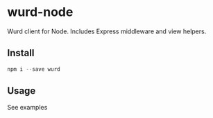 # wurd-node
Wurd client for Node.
Includes Express middleware and view helpers.

## Install
```javascript
npm i --save wurd
```

## Usage
See examples
